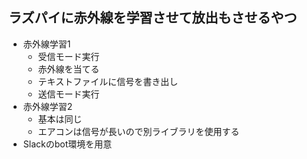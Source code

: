 ## ラズパイに赤外線を学習させて放出もさせるやつ
- 赤外線学習1
  - 受信モード実行
  - 赤外線を当てる
  - テキストファイルに信号を書き出し
  - 送信モード実行
- 赤外線学習2
  - 基本は同じ
  - エアコンは信号が長いので別ライブラリを使用する
- Slackのbot環境を用意
